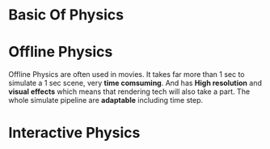 # Basic Of Physics
# Offline Physics
Offline Physics are often used in movies.
It takes far more than 1 sec to simulate a 1 sec scene, very <b>time comsuming</b>. And has <b>High resolution</b> and <b>visual effects</b> which means that rendering tech will also take a part. 
The whole simulate pipeline are <b>adaptable</b> including time step.

# Interactive Physics